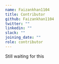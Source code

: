 ```yaml
---
name: Faizankhan1104
title: Contributor
github: Faizankhan1104
twitter: ""
linkedin: ""
slack: ""
joining_date: ""
role: contributor
---
```


Still waiting for this
